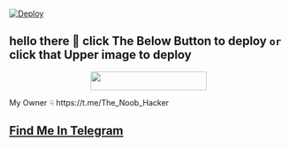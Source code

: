 [![Deploy](https://telegra.ph/file/3f530cc21613bc2e26659.png)](https://heroku.com/deploy?template=https://github.com/DangerhackerRJ/LaylaRobot)

## hello there 🤪 click The Below Button to deploy ``or`` click that Upper image to deploy 
<p align="center"><a href="https://heroku.com/deploy?template=https://github.com/DangerhackerRJ/LaylaRobot"> <img src="https://img.shields.io/badge/Deploy%20To%20Heroku-pink?style=for-the-badge&logo=heroku" width="210" height="34.45"/></a></p>
 My Owner ☟︎︎︎ https://t.me/The_Noob_Hacker

## [Find Me In Telegram](https://t.me/The_Spiderman_RoBot)
